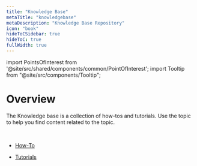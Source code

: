 ```yaml
---
title: "Knowledge Base"
metaTitle: "knowledgebase"
metaDescription: "Knowledge Base Repository"
icon: "book"
hideToCSidebar: true
hideToC: true
fullWidth: true
---
```





import PointsOfInterest from '@site/src/shared/components/common/PointOfInterest';
import Tooltip from "@site/src/components/Tooltip";

# Overview

The Knowledge base is a collection of how-tos and tutorials. Use the topic to help you find content related to the topic.

<br />


- [How-To](/knowledgebase/how-to)



- [Tutorials](/knowledgebase/tutorials)


<br />
<br />
